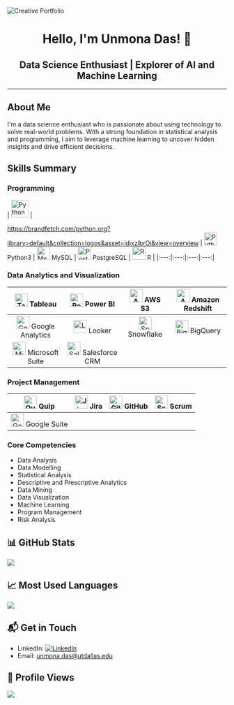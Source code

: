 

![Creative Portfolio](https://github.com/IamUnmona/IamUnmona/blob/main/Welcome%20to%20my%20page.gif)






<div align="center">

# Hello, I'm Unmona Das! 👋

## Data Science Enthusiast | Explorer of AI and Machine Learning


</div>

---

##  About Me
I'm a data science enthusiast who is passionate about using technology to solve real-world problems. With a strong foundation in statistical analysis and programming, I aim to leverage machine learning to uncover hidden insights and drive efficient decisions.

## Skills Summary

### Programming
| <img src="https://brandfetch.com/python.org?library=default&collection=logos&asset=idixzIbrOi&view=overview" alt="Python3" width="40"/> |

https://brandfetch.com/python.org?library=default&collection=logos&asset=idixzIbrOi&view=overview
| <img src="https://simpleicons.org/icons/python.svg" alt="Python3" width="30"/> Python3 | <img src="https://simpleicons.org/icons/mysql.svg" alt="MySQL" width="30"/> MySQL | <img src="https://simpleicons.org/icons/postgresql.svg" alt="PostgreSQL" width="30"/> PostgreSQL | <img src="https://simpleicons.org/icons/r.svg" alt="R" width="30"/> R |
|:---:|:---:|:---:|:---:|

### Data Analytics and Visualization
| <img src="https://simpleicons.org/icons/tableau.svg" alt="Tableau" width="30"/> Tableau | <img src="https://simpleicons.org/icons/powerbi.svg" alt="Power BI" width="30"/> Power BI | <img src="https://simpleicons.org/icons/amazonaws.svg" alt="AWS S3" width="30"/> AWS S3 | <img src="https://simpleicons.org/icons/amazonredshift.svg" alt="Amazon Redshift" width="30"/> Amazon Redshift |
|:---:|:---:|:---:|:---:|
| <img src="https://simpleicons.org/icons/googleanalytics.svg" alt="Google Analytics" width="30"/> Google Analytics | <img src="https://simpleicons.org/icons/looker.svg" alt="Looker" width="30"/> Looker | <img src="https://simpleicons.org/icons/snowflake.svg" alt="Snowflake" width="30"/> Snowflake | <img src="https://simpleicons.org/icons/googlebigquery.svg" alt="BigQuery" width="30"/> BigQuery |
| <img src="https://simpleicons.org/icons/microsoft.svg" alt="Microsoft Suite" width="30"/> Microsoft Suite | <img src="https://simpleicons.org/icons/salesforce.svg" alt="Salesforce" width="30"/> Salesforce CRM |

### Project Management
| <img src="https://simpleicons.org/icons/quip.svg" alt="Quip" width="30"/> Quip | <img src="https://simpleicons.org/icons/jira.svg" alt="Jira" width="30"/> Jira | <img src="https://simpleicons.org/icons/github.svg" alt="GitHub" width="30"/> GitHub | <img src="https://simpleicons.org/icons/scrumpowered.svg" alt="Scrum" width="30"/> Scrum |
|:---:|:---:|:---:|:---:|
| <img src="https://simpleicons.org/icons/google.svg" alt="Google Suite" width="30"/> Google Suite |

### Core Competencies
- Data Analysis
- Data Modelling
- Statistical Analysis
- Descriptive and Prescriptive Analytics
- Data Mining
- Data Visualization
- Machine Learning
- Program Management
- Risk Analysis

## 📊 GitHub Stats
![](https://github-readme-stats.vercel.app/api?username=iamUnmona&show_icons=true&theme=radical)

## 📈 Most Used Languages
![](https://github-readme-stats.vercel.app/api/top-langs/?username=iamUnmona&layout=compact&theme=vue)


## 📬 Get in Touch
- LinkedIn: [![LinkedIn](https://img.shields.io/badge/LinkedIn-Unmona_Das-blue?style=flat-square&logo=linkedin)](https://www.linkedin.com/in/unmonadas/)
- Email: [unmona.das@utdallas.edu](mailto:unmona.das@utdallas.edu)

## 👀 Profile Views
![](https://komarev.com/ghpvc/?username=iamUnmona&style=flat-square&color=blueviolet)


